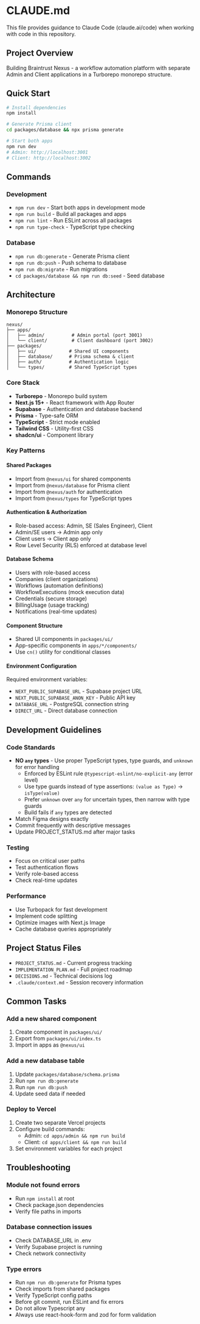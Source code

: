 # CLAUDE.md

This file provides guidance to Claude Code (claude.ai/code) when working with code in this repository.

## Project Overview
Building Braintrust Nexus - a workflow automation platform with separate Admin and Client applications in a Turborepo monorepo structure.

## Quick Start
```bash
# Install dependencies
npm install

# Generate Prisma client
cd packages/database && npx prisma generate

# Start both apps
npm run dev
# Admin: http://localhost:3001
# Client: http://localhost:3002
```

## Commands

### Development
- `npm run dev` - Start both apps in development mode
- `npm run build` - Build all packages and apps
- `npm run lint` - Run ESLint across all packages
- `npm run type-check` - TypeScript type checking

### Database
- `npm run db:generate` - Generate Prisma client
- `npm run db:push` - Push schema to database
- `npm run db:migrate` - Run migrations
- `cd packages/database && npm run db:seed` - Seed database

## Architecture

### Monorepo Structure
```
nexus/
├── apps/
│   ├── admin/          # Admin portal (port 3001)
│   └── client/         # Client dashboard (port 3002)
├── packages/
│   ├── ui/            # Shared UI components
│   ├── database/      # Prisma schema & client
│   ├── auth/          # Authentication logic
│   └── types/         # Shared TypeScript types
```

### Core Stack
- **Turborepo** - Monorepo build system
- **Next.js 15+** - React framework with App Router
- **Supabase** - Authentication and database backend
- **Prisma** - Type-safe ORM
- **TypeScript** - Strict mode enabled
- **Tailwind CSS** - Utility-first CSS
- **shadcn/ui** - Component library

### Key Patterns

#### Shared Packages
- Import from `@nexus/ui` for shared components
- Import from `@nexus/database` for Prisma client
- Import from `@nexus/auth` for authentication
- Import from `@nexus/types` for TypeScript types

#### Authentication & Authorization
- Role-based access: Admin, SE (Sales Engineer), Client
- Admin/SE users → Admin app only
- Client users → Client app only
- Row Level Security (RLS) enforced at database level

#### Database Schema
- Users with role-based access
- Companies (client organizations)
- Workflows (automation definitions)
- WorkflowExecutions (mock execution data)
- Credentials (secure storage)
- BillingUsage (usage tracking)
- Notifications (real-time updates)

#### Component Structure
- Shared UI components in `packages/ui/`
- App-specific components in `apps/*/components/`
- Use `cn()` utility for conditional classes

#### Environment Configuration
Required environment variables:
- `NEXT_PUBLIC_SUPABASE_URL` - Supabase project URL
- `NEXT_PUBLIC_SUPABASE_ANON_KEY` - Public API key
- `DATABASE_URL` - PostgreSQL connection string
- `DIRECT_URL` - Direct database connection

## Development Guidelines

### Code Standards
- **NO `any` types** - Use proper TypeScript types, type guards, and `unknown` for error handling
  - Enforced by ESLint rule `@typescript-eslint/no-explicit-any` (error level)
  - Use type guards instead of type assertions: `(value as Type)` → `isType(value)`
  - Prefer `unknown` over `any` for uncertain types, then narrow with type guards
  - Build fails if `any` types are detected
- Match Figma designs exactly
- Commit frequently with descriptive messages
- Update PROJECT_STATUS.md after major tasks

### Testing
- Focus on critical user paths
- Test authentication flows
- Verify role-based access
- Check real-time updates

### Performance
- Use Turbopack for fast development
- Implement code splitting
- Optimize images with Next.js Image
- Cache database queries appropriately

## Project Status Files
- `PROJECT_STATUS.md` - Current progress tracking
- `IMPLEMENTATION_PLAN.md` - Full project roadmap
- `DECISIONS.md` - Technical decisions log
- `.claude/context.md` - Session recovery information

## Common Tasks

### Add a new shared component
1. Create component in `packages/ui/`
2. Export from `packages/ui/index.ts`
3. Import in apps as `@nexus/ui`

### Add a new database table
1. Update `packages/database/schema.prisma`
2. Run `npm run db:generate`
3. Run `npm run db:push`
4. Update seed data if needed

### Deploy to Vercel
1. Create two separate Vercel projects
2. Configure build commands:
   - Admin: `cd apps/admin && npm run build`
   - Client: `cd apps/client && npm run build`
3. Set environment variables for each project

## Troubleshooting

### Module not found errors
- Run `npm install` at root
- Check package.json dependencies
- Verify file paths in imports

### Database connection issues
- Check DATABASE_URL in .env
- Verify Supabase project is running
- Check network connectivity

### Type errors
- Run `npm run db:generate` for Prisma types
- Check imports from shared packages
- Verify TypeScript config paths
- Before git commit, run ESLint and fix errors
- Do not allow Typescript any
- Always use react-hook-form and zod for form validation